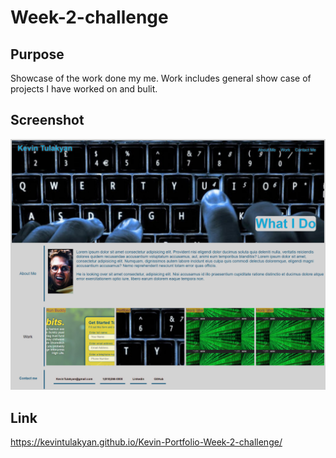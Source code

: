 # Week-2-challenge

## Purpose
Showcase of the work done my me. Work includes general show case of projects I have worked on and bulit.

## Screenshot
![Screenshot of site](./assets/images/Kevin-Port.png)

## Link
https://kevintulakyan.github.io/Kevin-Portfolio-Week-2-challenge/
